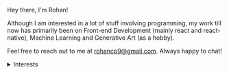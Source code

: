 Hey there, I'm Rohan!

Although I am interested in a lot of stuff involving programming, my work till now has primarily been on Front-end Development (mainly react and react-native), Machine Learning and Generative Art (as a hobby).

Feel free to reach out to me at rohancp9@gmail.com. Always happy to chat!

<details>
<summary>Interests</summary>
<ul>
<li> art </li>
<li> manga </li>
<li> lofi music </li>
</ul>
</details>
